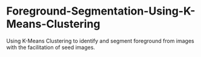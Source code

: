 # Foreground-Segmentation-Using-K-Means-Clustering
Using K-Means Clustering to identify and segment foreground from images with the facilitation of seed images.
